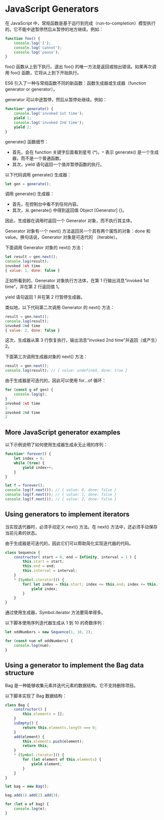 # JavaScript Generators

在 JavaScript 中，常规函数是基于运行到完成（run-to-completion）模型执行的。它不能中途暂停然后从暂停的地方继续。例如：

```js
function foo() {
    console.log('I');
    console.log('cannot');
    console.log('pause');
}
```

foo() 函数从上到下执行。退出 foo() 的唯一方法是返回或抛出错误。如果再次调用 foo() 函数，它将从上到下开始执行。

ES6 引入了一种与常规函数不同的新函数：函数生成器或生成器（function generator or generator）。

generator 可以中途暂停，然后从暂停处继续。例如：

```js
function* generate() {
    console.log('invoked 1st time');
    yield 1;
    console.log('invoked 2nd time');
    yield 2;
}
```

generate() 函数细节：

- 首先，会在 function 关键字后面看到星号 (*)。`*` 表示 generate() 是一个生成器，而不是一个普通函数。
- 其次，yield 语句返回一个值并暂停函数的执行。

以下代码调用 generate() 生成器：

```js
let gen = generate();
```

调用 generate() 生成器：

- 首先，在控制台中看不到任何内容。
- 其次，从 generate() 中得到返回值 Object [Generator] {}。

因此，生成器在调用时返回一个 Generator 对象，而不执行其主体。

Generator 对象有一个 next() 方法返回另一个具有两个属性的对象：done 和 value。换句话说，Generator 对象是可迭代的 （iterable）。

下面调用 Generator 对象的 next() 方法：

```js
let result = gen.next();
console.log(result);
invoked 1st time
{ value: 1, done: false }
```

正如所看到的，Generator 对象执行方法体，在第 1 行输出消息“invoked 1st time”，并在第 2 行返回值 1。

yield 语句返回 1 并在第 2 行暂停生成器。

类似地，以下代码第二次调用 Generator 的 next() 方法：

```js
result = gen.next();
console.log(result);
invoked 2nd time
{ value: 2, done: false }
```

这次，生成器从第 3 行恢复执行，输出消息“invoked 2nd time”并返回（或产生）2。

下面第三次调用生成器对象的 next() 方法：

```js
result = gen.next();
console.log(result); // { value: undefined, done: true }
```

由于生成器是可迭代的，因此可以使用 for...of 循环：

```js
for (const g of gen) {
    console.log(g);
}
invoked 1st time
1
invoked 2nd time
2
```

## More JavaScript generator examples

以下示例说明了如何使用生成器生成永无止境的序列：

```js
function* forever() {
    let index = 0;
    while (true) {
        yield index++;
    }
}

let f = forever();
console.log(f.next()); // { value: 0, done: false }
console.log(f.next()); // { value: 1, done: false }
console.log(f.next()); // { value: 2, done: false }
```

## Using generators to implement iterators

当实现迭代器时，必须手动定义 next() 方法。在 next() 方法中，还必须手动保存当前元素的状态。

由于生成器是可迭代的，因此它们可以帮助简化实现迭代器的代码。

```js
class Sequence {
    constructor( start = 0, end = Infinity, interval = 1 ) {
        this.start = start;
        this.end = end;
        this.interval = interval;
    }
    * [Symbol.iterator]() {
        for( let index = this.start; index <= this.end; index += this.interval ) {
            yield index;
        }
    }
}
```

通过使用生成器，Symbol.iterator 方法要简单得多。

以下脚本使用序列迭代器生成从 1 到 10 的奇数序列：

```js
let oddNumbers = new Sequence(1, 10, 2);

for (const num of oddNumbers) {
    console.log(num);
}
```

## Using a generator to implement the Bag data structure

Bag 是一种能够收集元素并迭代元素的数据结构。它不支持删除项目。

以下脚本实现了 Bag 数据结构：

```js
class Bag {
    constructor() {
        this.elements = [];
    }
    isEmpty() {
        return this.elements.length === 0;
    }
    add(element) {
        this.elements.push(element);
        return this;
    }
    * [Symbol.iterator]() {
        for (let element of this.elements) {
            yield element;
        }
    }
}

let bag = new Bag();

bag.add(1).add(2).add(3);

for (let e of bag) {
    console.log(e);
}
```